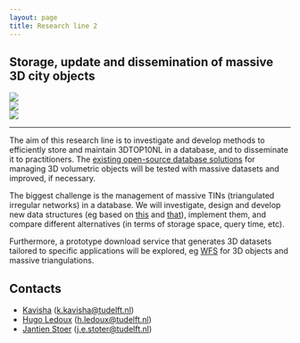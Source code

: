 ```yaml
---
layout: page
title: Research line 2 
---
```


## Storage, update and dissemination of massive 3D city objects

<div class="row">
  <div class="col-sm-4 hidden-xs nopadding"><img class="img-responsive" src="{{ "img/1.png" | prepend: site.baseurl }}"></div>
  <div class="col-sm-4 hidden-xs nopadding"><img class="img-responsive" src="{{ "img/2.png" | prepend: site.baseurl }}"></div>
  <div class="col-sm-4 hidden-xs nopadding"><img class="img-responsive" src="{{ "img/4.png" | prepend: site.baseurl }}"></div>
</div>

- - -

The aim of this research line is to investigate and develop methods to efficiently store and maintain 3DTOP10NL in a database, and to disseminate it to practitioners.
The [existing open-source database solutions](http://www.3dcitydb.org) for managing 3D volumetric objects will be tested with massive datasets and improved, if necessary.

The biggest challenge is the management of massive TINs (triangulated irregular networks) in a database.
We will investigate, design and develop new data structures (eg based on [this](http://www.cs.cmu.edu/~blelloch/papers/BBCK05.pdf) and [that](http://3dgeoinfo.bk.tudelft.nl/hledoux/pdfs/13_gsis_pgtet.pdf)), implement them, and compare different alternatives (in terms of storage space, query time, etc).

Furthermore, a prototype download service that generates 3D datasets tailored to specific applications will be explored, eg [WFS](http://www.opengeospatial.org/standards/wfs) for 3D objects and massive triangulations.

## Contacts

- [Kavisha](https://3d.bk.tudelft.nl/kavisha) (<k.kavisha@tudelft.nl>)
- [Hugo Ledoux](https://3d.bk.tudelft.nl/hledoux) (<h.ledoux@tudelft.nl>)
- [Jantien Stoer](https://3d.bk.tudelft.nl/stoter) (<j.e.stoter@tudelft.nl>)

